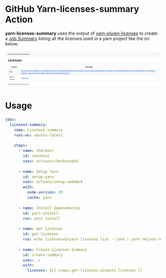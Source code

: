 # GitHub Yarn-licenses-summary Action
**yarn-licenses-summary** uses the output of [yarn-plugin-licenses](https://github.com/mhassan1/yarn-plugin-licenses) to create a [Job Summary](https://github.blog/2022-05-09-supercharging-github-actions-with-job-summaries/) listing all the licenses used in a yarn project like the on below.

![Licenses Summary](./licenses-summary-screenshot.png)

# Usage
```yaml
jobs:
  licenses-summary:
    name: Licenses summary
    runs-on: ubuntu-latest

    steps:
      - name: Checkout
        id: checkout
        uses: actions/checkout@v4

      - name: Setup Yarn
        id: setup-yarn
        uses: actions/setup-node@v4
        with:
          node-version: 20
          cache: yarn

      - name: Install Dependencies
        id: yarn-install
        run: yarn install

      - name: Get Licenses
        id: get-licenses
        run: echo licenses=$(yarn licenses list --json | yarn ndjson-reduce) >> $GITHUB_OUTPUT

      - name: Create Licenses Summary
        id: create-summary
        uses: ./
        with:
          licenses: ${{ steps.get-licenses.outputs.licenses }}
```
